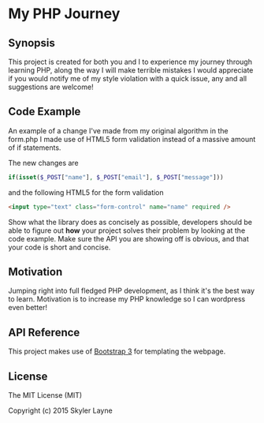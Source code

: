 # My PHP Journey

## Synopsis

This project is created for both you and I to experience my journey through learning PHP, along the way I will make terrible mistakes I would appreciate if you would notify me of my style violation with a quick issue, any and all suggestions are welcome!

## Code Example

An example of a change I've made from my original algorithm in the form.php I made use of HTML5 form validation instead of a massive amount of if statements.

The new changes are

```PHP
if(isset($_POST["name"], $_POST["email"], $_POST["message"]))
```

and the following HTML5 for the form validation 
```HTML
<input type="text" class="form-control" name="name" required />

```
Show what the library does as concisely as possible, developers should be able to figure out **how** your project solves their problem by looking at the code example. Make sure the API you are showing off is obvious, and that your code is short and concise.

## Motivation

Jumping right into full fledged PHP development, as I think it's the best way to learn. Motivation is to increase my PHP knowledge so I can wordpress even better!

## API Reference

This project makes use of [Bootstrap 3](http://getbootstrap.com/ "Bootstrap") for templating the webpage.


## License

The MIT License (MIT)

Copyright (c) 2015 Skyler Layne